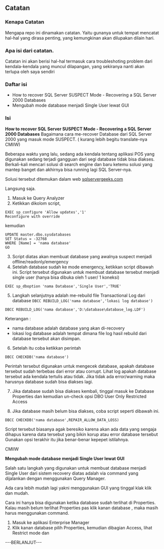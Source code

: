 ## Catatan

### Kenapa Catatan
Mengapa repo ini dinamakan catatan. Yaitu gunanya untuk tempat mencatat hal-hal yang dirasa penting, yang kemungkinan akan dilupakan dilain hari.

### Apa isi dari catatan.
Catatan ini akan berisi hal-hal termasuk cara troubleshoting problem dari kendala-kendala yang muncul dilapangan, yang sekiranya nanti akan terlupa oleh saya sendiri

### Daftar isi
* How to recover SQL Server SUSPECT Mode - Recovering a SQL Server 2000 Databases
* Mengubah mode database menjadi Single User lewat GUI



### Isi

**How to recover SQL Server SUSPECT Mode - Recovering a SQL Server 2000 Databases**
Bagaimana cara me-recover Database dari SQL Server 2000 yang masuk mode SUSPECT. ( kurang lebih begitu translate-nya CMIIW)  

Beberapa waktu yang lalu, sedang ada kendala tentang aplikasi POS yang digunakan sedang terjadi gangguan dari segi database tidak bisa diakses. Berkali-kali mencari solusi di search engine dan baru ketemu solusi yang mantep banget dan akhirnya bisa running lagi SQL Server-nya.  

Solusi tersebut ditemukan dalam web [sqlservergeeks.com](https://www.sqlservergeeks.com/sql-server-suspect-mode-recovering-a-sql-server-2000-database)

Langsung saja.

1. Masuk ke Query Analyzer
2. Ketikkan dikolom script,  
```
EXEC sp_configure 'Allow updates','1'
Reconfigure with override
```
kemudian  
```
UPDATE master.dbo.sysdatabases
SET Status = -32768
WHERE [Name] = 'nama database'
GO
```
3. Script diatas akan membuat database yang awalnya suspect menjadi offline/readonly/emergency
4. Setelah database sudah ke mode emergency, ketikkan script dibawah ini. Script tersebut digunakan untuk membuat database tersebut menjadi single user (hanya bisa dibuka oleh 1 user/ 1 koneksi)
```
EXEC sp_dboption 'nama Database','Single User','TRUE'
```
5. Langkah selanjutnya adalah me-rebuild file Transactional Log dari database
`DBCC REBUILD_LOG('nama database','lokasi log database')`
```
DBCC REBUILD_LOG('nama database','D:\database\database_log.LDF')
```
Keterangan :
* nama database adalah database yang akan di-recovery
* lokasi log database adalah tempat dimana file log hasil rebuild dari database tersebut akan disimpan.

6. Setelah itu coba ketikkan perintah
```
DBCC CHECKDB('nama database')
```
Perintah tersebut digunakan untuk mengecek database, apakah database tersebut sudah terbebas dari error atau corrupt. Lihat log apakah database tersebut ada kendala tertulis atau tidak. Jika tidak ada error/warning maka harusnya database sudah bisa diakses lagi.

7. Jika database sudah bisa diakses kembali, tinggal masuk ke Database Properties dan kemudian un-check opsi DBO User Only Restricted Access

8. Jika database masih belum bisa diakses, coba script seperti dibawah ini.
```
DBCC CHECKDB('nama database',REPAIR_ALLOW_DATA_LOSS)
```
Script tersebut biasanya agak beresiko karena akan ada data yang sengaja dihapus karena data tersebut yang bikin korup atau error database tersebut Gunakan opsi terakhir itu jika benar-benar kepepet istilahnya.


CMIIW

**Mengubah mode database menjadi Single User lewat GUI**

Salah satu langkah yang digunakan untuk membuat database menjadi Single User dari sistem recovery diatas adalah via command yang dijalankan dengan menggunakan Query Manager.  

Ada cara lebih mudah lagi yakni menggunakan GUI yang tinggal klak klik dan mudah.

Cara ini hanya bisa digunakan ketika database sudah terlihat di Properties. Kalau masih belum terlihat Properties pas klik kanan database , maka masih harus menggunakan command.

1. Masuk ke aplikasi Enterprise Manager
2. Klik kanan database pilih Properties, kemudian dibagian Access, lihat Restrict mode dan

---BERLANJUT---
